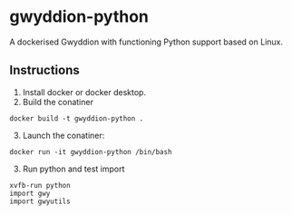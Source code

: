 # gwyddion-python
A dockerised Gwyddion with functioning Python support based on Linux.

## Instructions

1. Install docker or docker desktop.
2. Build the conatiner
```
docker build -t gwyddion-python .
```
3. Launch the conatiner:
```
docker run -it gwyddion-python /bin/bash
```
3. Run python and test import
```
xvfb-run python
import gwy
import gwyutils
```